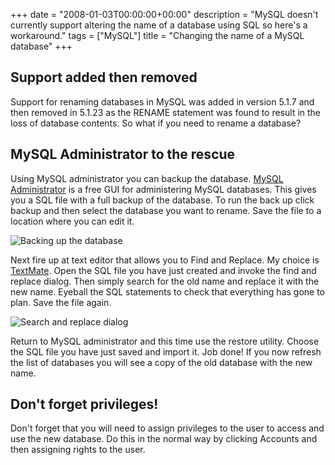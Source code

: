 +++
date = "2008-01-03T00:00:00+00:00"
description = "MySQL doesn't currently support altering the name of a database using SQL so here's a workaround."
tags = ["MySQL"]
title = "Changing the name of a MySQL database"
+++

## Support added then removed

Support for renaming databases in MySQL was added in version 5.1.7 and then
removed in 5.1.23 as the RENAME statement was found to result in the loss of
database contents. So what if you need to rename a database?

## MySQL Administrator to the rescue

Using MySQL administrator you can backup the database. [MySQL Administrator][1]
is a free GUI for administering MySQL databases. This gives you a SQL file with
a full backup of the database. To run the back up click backup and then select
the database you want to rename. Save the file to a location where you can edit
it.

![Backing up the database][2]

Next fire up at text editor that allows you to Find and Replace. My choice is
[TextMate][3]. Open the SQL file you have just created and invoke the find and
replace dialog. Then simply search for the old name and replace it with the new
name. Eyeball the SQL statements to check that everything has gone to plan. Save
the file again.

![Search and replace dialog][4]

Return to MySQL administrator and this time use the restore utility. Choose the
SQL file you have just saved and import it. Job done! If you now refresh the
list of databases you will see a copy of the old database with the new name.

## Don't forget privileges!

Don't forget that you will need to assign privileges to the user to access and
use the new database. Do this in the normal way by clicking Accounts and then
assigning rights to the user.

[1]: http://dev.mysql.com/downloads/gui-tools/5.0.html
[2]: /images/articles/select_backup.webp
[3]: http://macromates.com/
[4]: /images/articles/rename_database.webp
